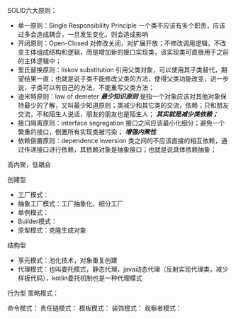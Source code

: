 
SOLID六大原则：
- 单一原则：Single Responsibility Principle
一个类不应该有多个职责，应该过多会造成耦合，一旦发生变化，则会造成影响
- 开闭原则：Open-Closed
对修改关闭，对扩展开放；不修改调用逻辑，不改变主体组成结构和逻辑，而是增加新的接口实现类，该实现类可直接用于之前的主体逻辑中；
- 里氏替换原则：liskov substitution
引用父类对象，可以使用其子类替代，期望结果一直；也就是说子类不能修改父类的方法，使得父类功能改变，进一步说，子类可以有自己的方法，不能重写父类方法；
- 迪米特原则：law of demeter
***最少知识原则***
是指一个对象应该对其他对象保持最少的了解，又叫最少知道原则；类减少和其它类的交流，依赖；只和朋友交流，不和陌生人说话，朋友的朋友也是陌生人；
***其实就是减少类依赖；***
- 接口隔离原则：interface  segregation
接口之间应该最小化细分；避免一个繁重的接口，倒置所有实现类被污染；
***增强内聚性***
- 依赖倒置原则：dependence inversion
类之间的不应该直接的相互依赖，通过传递接口进行依赖，其依赖对象是抽象接口；也就是说具体依赖抽象；

高内聚，低耦合

创建型
- 工厂模式：
- 抽象工厂模式：工厂抽象化，细分工厂
- 单例模式：
- Builder模式：
- 原型模式：克隆生成对象

结构型
- 享元模式：池化技术，对象重复创建
- 代理模式：也叫委托模式，静态代理，java动态代理（反射实现代理类，减少样板代码），kotlin委托机制也是一种代理模式


行为型
策略模式：

命令模式：
责任链模式：
模板模式：
装饰模式：
观察者模式：

